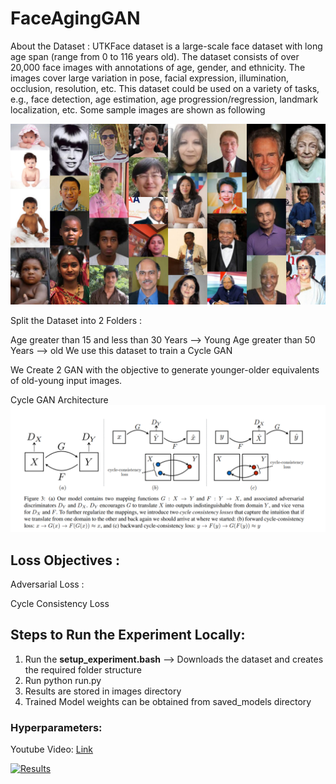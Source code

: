 # FaceAgingGAN



About the Dataset : 
UTKFace dataset is a large-scale face dataset with long age span (range from 0 to 116 years old). The dataset consists of over 20,000 face images with annotations of age, gender, and ethnicity. The images cover large variation in pose, facial expression, illumination, occlusion, resolution, etc. This dataset could be used on a variety of tasks, e.g., face detection, age estimation, age progression/regression, landmark localization, etc. Some sample images are shown as following

![Sample Image](resources/samples.png)

Split the Dataset into 2 Folders :

Age greater than  15 and less than 30 Years --> Young
Age greater than 50 Years --> old
We use this dataset to train a Cycle GAN

We Create 2 GAN with the objective to generate younger-older equivalents of old-young input images.

Cycle GAN Architecture
![](resources/cyclegan_arch.png)


## Loss Objectives : 

Adversarial Loss : 


Cycle Consistency Loss





## Steps to Run the Experiment Locally:

1. Run the **setup_experiment.bash** --> Downloads the dataset and creates the required folder structure
2. Run python run.py
3. Results are stored in images directory
4. Trained Model weights can be obtained from saved_models directory


### Hyperparameters:


Youtube Video: [Link](https://youtu.be/adP4hCEpPHU)


[![Results](https://img.youtube.com/vi/adP4hCEpPHU/0.jpg)](https://www.youtube.com/watch?v=adP4hCEpPHU)


